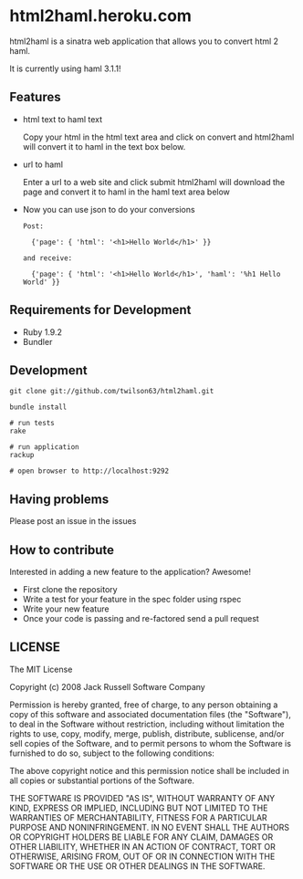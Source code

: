 # html2haml.heroku.com

html2haml is a sinatra web application that allows you to convert
html 2 haml.

It is currently using haml 3.1.1!

## Features

* html text to haml text

  Copy your html in the html text area and click on convert
  and html2haml will convert it to haml in the text box below.

* url to haml

  Enter a url to a web site and click submit
  html2haml will download the page and convert it to haml
  in the haml text area below

* Now you can use json to do your conversions

      Post: 
      
        {'page': { 'html': '<h1>Hello World</h1>' }}
      
      and receive: 
      
        {'page': { 'html': '<h1>Hello World</h1>', 'haml': '%h1 Hello World' }}


## Requirements for Development

* Ruby 1.9.2
* Bundler

## Development

    git clone git://github.com/twilson63/html2haml.git

    bundle install

    # run tests
    rake

    # run application
    rackup

    # open browser to http://localhost:9292

## Having problems

Please post an issue in the issues

## How to contribute

Interested in adding a new feature to the application? Awesome!

* First clone the repository
* Write a test for your feature in the spec folder using rspec
* Write your new feature 
* Once your code is passing and re-factored send a pull request

## LICENSE

The MIT License

Copyright (c) 2008 Jack Russell Software Company

Permission is hereby granted, free of charge, to any person obtaining a copy
of this software and associated documentation files (the "Software"), to deal
in the Software without restriction, including without limitation the rights
to use, copy, modify, merge, publish, distribute, sublicense, and/or sell
copies of the Software, and to permit persons to whom the Software is
furnished to do so, subject to the following conditions:

The above copyright notice and this permission notice shall be included in
all copies or substantial portions of the Software.

THE SOFTWARE IS PROVIDED "AS IS", WITHOUT WARRANTY OF ANY KIND, EXPRESS OR
IMPLIED, INCLUDING BUT NOT LIMITED TO THE WARRANTIES OF MERCHANTABILITY,
FITNESS FOR A PARTICULAR PURPOSE AND NONINFRINGEMENT. IN NO EVENT SHALL THE
AUTHORS OR COPYRIGHT HOLDERS BE LIABLE FOR ANY CLAIM, DAMAGES OR OTHER
LIABILITY, WHETHER IN AN ACTION OF CONTRACT, TORT OR OTHERWISE, ARISING FROM,
OUT OF OR IN CONNECTION WITH THE SOFTWARE OR THE USE OR OTHER DEALINGS IN
THE SOFTWARE.
